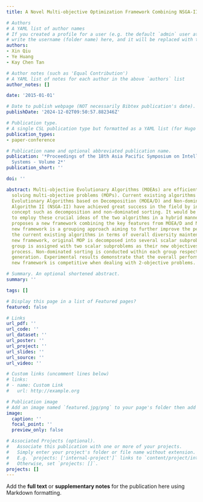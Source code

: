 ```yaml
---
title: A Novel Multi-objective Optimization Framework Combining NSGA-II and MOEA/D

# Authors
# A YAML list of author names
# If you created a profile for a user (e.g. the default `admin` user at `content/authors/admin/`), 
# write the username (folder name) here, and it will be replaced with their full name and linked to their profile.
authors:
- Xin Qiu
- Ye Huang
- Kay Chen Tan

# Author notes (such as 'Equal Contribution')
# A YAML list of notes for each author in the above `authors` list
author_notes: []

date: '2015-01-01'

# Date to publish webpage (NOT necessarily Bibtex publication's date).
publishDate: '2024-12-02T09:50:57.882346Z'

# Publication type.
# A single CSL publication type but formatted as a YAML list (for Hugo requirements).
publication_types:
- paper-conference

# Publication name and optional abbreviated publication name.
publication: '*Proceedings of the 18th Asia Pacific Symposium on Intelligent and Evolutionary
  Systems - Volume 2*'
publication_short: ''

doi: ''

abstract: Multi-objective Evolutionary Algorithms (MOEAs) are efficient tools for
  solving multi-objective problems (MOPs). Current existing algorithms such as Multi-Objective
  Evolutionary Algorithms based on Decomposition (MOEA/D) and Non-dominated Genetic
  Algorithm II (NSGA-II) have achieved great success in the field by introducing important
  concept such as decomposition and non-dominated sorting. It would be interesting
  to employ these crucial ideas of the two algorithms in a hybrid manner. This paper
  proposes a new framework combining the key features from MOEA/D and NSGA-II. The
  new framework is a grouping approach aiming to further improve the performance of
  the current existing algorithms in terms of overall diversity maintenance. In the
  new framework, original MOP is decomposed into several scalar subproblems and every
  group is assigned with two scalar subproblems as their new objectives in the searching
  process. Non-dominated sorting is conducted within each group respectively at every
  generation. Experimental results demonstrate that the overall performance of the
  new framework is competitive when dealing with 2-objective problems.

# Summary. An optional shortened abstract.
summary: ''

tags: []

# Display this page in a list of Featured pages?
featured: false

# Links
url_pdf: ''
url_code: ''
url_dataset: ''
url_poster: ''
url_project: ''
url_slides: ''
url_source: ''
url_video: ''

# Custom links (uncomment lines below)
# links:
# - name: Custom Link
#   url: http://example.org

# Publication image
# Add an image named `featured.jpg/png` to your page's folder then add a caption below.
image:
  caption: ''
  focal_point: ''
  preview_only: false

# Associated Projects (optional).
#   Associate this publication with one or more of your projects.
#   Simply enter your project's folder or file name without extension.
#   E.g. `projects: ['internal-project']` links to `content/project/internal-project/index.md`.
#   Otherwise, set `projects: []`.
projects: []
---
```


Add the **full text** or **supplementary notes** for the publication here using Markdown formatting.
